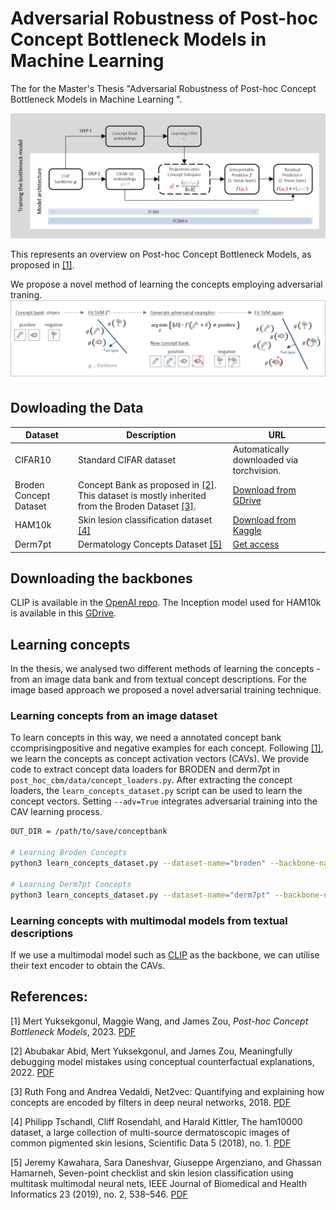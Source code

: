 # Adversarial Robustness of Post-hoc Concept Bottleneck Models in Machine Learning

The for the Master's Thesis "Adversarial Robustness of Post-hoc Concept Bottleneck Models in Machine Learning
". 

![PCBM Revision](https://github.com/MariaBulychev/Thesis_5/blob/master/pcbm_revision__3.png?raw=true "PCBM Revision Image")

This represents an overview on Post-hoc Concept Bottleneck Models, as proposed in [[1]](https://arxiv.org/pdf/2205.15480.pdf). 

We propose a novel method of learning the concepts employing adversarial traning. 
![Learning Concepts with Adversarial Training](https://github.com/MariaBulychev/Thesis_5/blob/master/adv_conc___.png?raw=true "PCBM Revision Image")

## Dowloading the Data 

| Dataset | Description | URL |
| ------- | ----------- | --- |
| CIFAR10 | Standard CIFAR dataset | Automatically downloaded via torchvision. |
| Broden Concept Dataset | Concept Bank as proposed in [[2]](https://arxiv.org/pdf/2106.12723.pdf). This dataset is mostly inherited from the Broden Dataset [[3]](https://arxiv.org/pdf/1801.03454.pdf). | [Download from GDrive](https://drive.google.com/file/d/1_yxGcveFcKetoB783H3iv3oiqXHYArT-/view?pli=1) |
| HAM10k | Skin lesion classification dataset [[4]](https://www.nature.com/articles/sdata2018161)  | [Download from Kaggle](https://www.kaggle.com/datasets/kmader/skin-cancer-mnist-ham10000) |
| Derm7pt | Dermatology Concepts Dataset [[5]](https://ieeexplore.ieee.org/document/8333693) | [Get access](https://derm.cs.sfu.ca/Welcome.html) | 

## Downloading the backbones

CLIP is available in the [OpenAI repo](https://github.com/openai/CLIP). The Inception model used for HAM10k is available in this [GDrive](https://drive.google.com/uc?id=1ToT8ifJ5lcWh8Ix19ifWlMcMz9UZXcmo).

## Learning concepts 

In the thesis, we analysed two different methods of learning the concepts - from an image data bank and from textual concept descriptions. For the image based approach we proposed a novel adversarial training technique.

### Learning concepts from an image dataset

To learn concepts in this way, we need a annotated concept bank ccomprisingpositive and negative examples for each concept. Following [[1]](https://arxiv.org/pdf/2205.15480.pdf), we learn the concepts as concept activation vectors (CAVs).
We provide code to extract concept data loaders for BRODEN and derm7pt in `post_hoc_cbm/data/concept_loaders.py`. After extracting the concept loaders, the `learn_concepts_dataset.py` script can be used to learn the concept vectors. Setting `--adv=True` integrates adversarial training into the CAV learning process.

```bash
OUT_DIR = /path/to/save/conceptbank

# Learning Broden Concepts
python3 learn_concepts_dataset.py --dataset-name="broden" --backbone-name="clip:RN50" --C 0.001 0.01 0.1 1.0 10.0 --n-samples=50 --out-dir=$OUTPUT_DIR

# Learning Derm7pt Concepts
python3 learn_concepts_dataset.py --dataset-name="derm7pt" --backbone-name="ham10000_inception" --C 0.001 0.01 0.1 1.0 10.0 --n-samples=50 --out-dir=$OUTPUT_DIR
```

### Learning concepts with multimodal models from textual descriptions 

If we use a multimodal model such as [CLIP](https://arxiv.org/pdf/2103.00020.pdf) as the backbone, we can utilise their text encoder to obtain  the CAVs. 



## References:
<a id="ref1">[1]</a> Mert Yuksekgonul, Maggie Wang, and James Zou, *Post-hoc Concept Bottleneck Models*, 2023. [PDF](https://arxiv.org/pdf/2205.15480.pdf)

<a id="ref1">[2]</a> Abubakar Abid, Mert Yuksekgonul, and James Zou, Meaningfully debugging model mistakes using conceptual counterfactual explanations, 2022. [PDF](https://arxiv.org/pdf/2106.12723.pdf)

<a id="ref1">[3]</a> Ruth Fong and Andrea Vedaldi, Net2vec: Quantifying and explaining how concepts are encoded by filters in deep neural networks, 2018. [PDF](https://arxiv.org/pdf/1801.03454.pdf)

<a id="ref1">[4]</a> Philipp Tschandl, Cliff Rosendahl, and Harald Kittler, The ham10000 dataset, a large collection of multi-source dermatoscopic images of common pigmented skin lesions, Scientific Data 5 (2018), no. 1. [PDF](https://www.nature.com/articles/sdata2018161)

<a id="ref1">[5]</a> Jeremy Kawahara, Sara Daneshvar, Giuseppe Argenziano, and Ghassan Hamarneh, Seven-point checklist and skin lesion classification using multitask multimodal neural nets, IEEE
Journal of Biomedical and Health Informatics 23 (2019), no. 2, 538–546. [PDF](https://ieeexplore.ieee.org/document/8333693)
